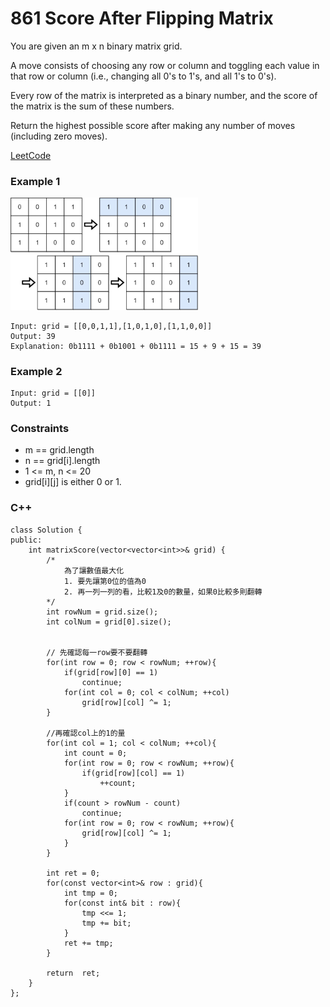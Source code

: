 # 861 Score After Flipping Matrix

You are given an m x n binary matrix grid.

A move consists of choosing any row or column and toggling each value in that row or column (i.e., changing all 0's to 1's, and all 1's to 0's).

Every row of the matrix is interpreted as a binary number, and the score of the matrix is the sum of these numbers.

Return the highest possible score after making any number of moves (including zero moves).
 

[LeetCode](https://leetcode.cn/problems/score-after-flipping-matrix/)


### Example 1


<img src="img/861.jpg" width = "300"/>

```
Input: grid = [[0,0,1,1],[1,0,1,0],[1,1,0,0]]
Output: 39
Explanation: 0b1111 + 0b1001 + 0b1111 = 15 + 9 + 15 = 39
```

### Example 2

```
Input: grid = [[0]]
Output: 1
```

### Constraints

* m == grid.length
* n == grid[i].length
* 1 <= m, n <= 20
* grid[i][j] is either 0 or 1.

### C++ 

```
class Solution {
public:
    int matrixScore(vector<vector<int>>& grid) {
        /*
            為了讓數值最大化
            1. 要先讓第0位的值為0
            2. 再一列一列的看，比較1及0的數量，如果0比較多則翻轉
        */
        int rowNum = grid.size();
        int colNum = grid[0].size();


        // 先確認每一row要不要翻轉
        for(int row = 0; row < rowNum; ++row){
            if(grid[row][0] == 1)
                continue;
            for(int col = 0; col < colNum; ++col)
                grid[row][col] ^= 1;    
        }

        //再確認col上的1的量
        for(int col = 1; col < colNum; ++col){
            int count = 0;
            for(int row = 0; row < rowNum; ++row){
                if(grid[row][col] == 1)
                    ++count;
            }   
            if(count > rowNum - count)
                continue;
            for(int row = 0; row < rowNum; ++row){
                grid[row][col] ^= 1;
            }
        }

        int ret = 0;
        for(const vector<int>& row : grid){
            int tmp = 0;
            for(const int& bit : row){
                tmp <<= 1;
                tmp += bit; 
            }
            ret += tmp;
        }
            
        return  ret;
    }
};
```